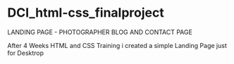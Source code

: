 # DCI_html-css_finalproject

LANDING PAGE - PHOTOGRAPHER BLOG AND CONTACT PAGE

After 4 Weeks HTML and CSS Training i created a simple Landing Page just for Desktrop
